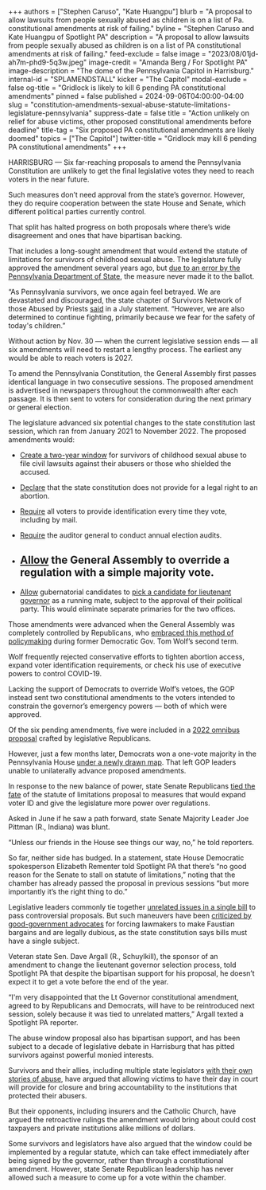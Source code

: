 +++
authors = ["Stephen Caruso", "Kate Huangpu"]
blurb = "A proposal to allow lawsuits from people sexually abused as children is on a list of Pa. constitutional amendments at risk of failing."
byline = "Stephen Caruso and Kate Huangpu of Spotlight PA"
description = "A proposal to allow lawsuits from people sexually abused as children is on a list of PA constitutional amendments at risk of failing."
feed-exclude = false
image = "2023/08/01jd-ah7m-phd9-5q3w.jpeg"
image-credit = "Amanda Berg / For Spotlight PA"
image-description = "The dome of the Pennsylvania Capitol in Harrisburg."
internal-id = "SPLAMENDSTALL"
kicker = "The Capitol"
modal-exclude = false
og-title = "Gridlock is likely to kill 6 pending PA constitutional amendments"
pinned = false
published = 2024-09-06T04:00:00-04:00
slug = "constitution-amendments-sexual-abuse-statute-limitations-legislature-pennsylvania"
suppress-date = false
title = "Action unlikely on relief for abuse victims, other proposed constitutional amendments before deadline"
title-tag = "Six proposed PA constitutional amendments are likely doomed"
topics = ["The Capitol"]
twitter-title = "Gridlock may kill 6 pending PA constitutional amendments"
+++

HARRISBURG — Six far-reaching proposals to amend the Pennsylvania Constitution are unlikely to get the final legislative votes they need to reach voters in the near future.

Such measures don’t need approval from the state’s governor. However, they do require cooperation between the state House and Senate, which different political parties currently control.

That split has halted progress on both proposals where there’s wide disagreement and ones that have bipartisan backing.

That includes a long-sought amendment that would extend the statute of limitations for survivors of childhood sexual abuse. The legislature fully approved the amendment several years ago, but <a href="https://www.spotlightpa.org/news/2021/05/pa-child-sex-abuse-legal-window-wolf-admin-blunder-report-findings/">due to an error by the Pennsylvania Department of State</a>, the measure never made it to the ballot.

“As Pennsylvania survivors, we once again feel betrayed. We are devastated and discouraged, the state chapter of Survivors Network of those Abused by Priests <a href="https://www.snapnetwork.org/pennsylvania_survivors_of_csa_vow_to_keep_fighting_for_sol_reform_urge_concerned_citizens_to_join_them">said</a> in a July statement. “However, we are also determined to continue fighting, primarily because we fear for the safety of today&#39;s children.”

Without action by Nov. 30 — when the current legislative session ends — all six amendments will need to restart a lengthy process. The earliest any would be able to reach voters is 2027.

To amend the Pennsylvania Constitution, the General Assembly first passes identical language in two consecutive sessions. The proposed amendment is advertised in newspapers throughout the commonwealth after each passage. It is then sent to voters for consideration during the next primary or general election.

The legislature advanced six potential changes to the state constitution last session, which ran from January 2021 to November 2022. The proposed amendments would:

- <a href="https://www.legis.state.pa.us/CFDOCS/billInfo/billInfo.cfm?syear=2023&amp;sInd=0&amp;body=S&amp;type=B&amp;bn=23">Create </a><a href="https://www.legis.state.pa.us/cfdocs/billinfo/billinfo.cfm?syear=2023&amp;sind=1&amp;body=H&amp;type=B&amp;bn=1">a two-year window</a> for survivors of childhood sexual abuse to file civil lawsuits against their abusers or those who shielded the accused.

- <a href="https://www.legis.state.pa.us/cfdocs/billinfo/billinfo.cfm?syear=2021&amp;sInd=0&amp;body=S&amp;type=B&amp;bn=956">Declare</a> that the state constitution does not provide for a legal right to an abortion.

- <a href="https://www.legis.state.pa.us/cfdocs/billinfo/billinfo.cfm?syear=2023&amp;sind=0&amp;body=S&amp;type=B&amp;bn=1">Require</a> all voters to provide identification every time they vote, including by mail.

- <a href="https://www.legis.state.pa.us/cfdocs/billinfo/BillInfo.cfm?syear=2023&amp;sind=0&amp;body=S&amp;type=B&amp;bn=130">Require</a> the auditor general to conduct annual election audits.

- ## <a href="https://www.legis.state.pa.us/CFDOCS/billInfo/billInfo.cfm?syear=2023&amp;sInd=0&amp;body=S&amp;type=B&amp;bn=2">Allow</a> the General Assembly to override a regulation with a simple majority vote.

- <a href="https://www.legis.state.pa.us/cfdocs/billinfo/BillInfo.cfm?syear=2023&amp;sind=0&amp;body=S&amp;type=B&amp;bn=570">Allow</a> gubernatorial candidates to <a href="https://www.spotlightpa.org/news/2024/08/pennsylvania-governor-succession-josh-shapiro-austin-davis-how-harrisburg-works/">pick a candidate for lieutenant governor</a> as a running mate, subject to the approval of their political party. This would eliminate separate primaries for the two offices.

Those amendments were advanced when the General Assembly was completely controlled by Republicans, who <a href="https://www.spotlightpa.org/news/2022/01/pennsylvania-tom-wolf-vetoes-republican-legislature/">embraced this method of policymaking</a> during former Democratic Gov. Tom Wolf’s second term.

Wolf frequently rejected conservative efforts to tighten abortion access, expand voter identification requirements, or check his use of executive powers to control COVID-19.

Lacking the support of Democrats to override Wolf’s vetoes, the GOP instead sent two constitutional amendments to the voters intended to constrain the governor’s emergency powers — both of which were approved.

Of the six pending amendments, five were included in a <a href="https://www.spotlightpa.org/news/2022/07/pa-abortion-restrictions-constitutional-amendment-voter-id/">2022 omnibus proposal</a> crafted by legislative Republicans.

However, just a few months later, Democrats won a one-vote majority in the Pennsylvania House <a href="https://www.spotlightpa.org/news/2022/02/pennsylvania-redistricting-final-state-house-map-analysis-score/">under a newly drawn map</a>. That left GOP leaders unable to unilaterally advance proposed amendments.

In response to the new balance of power, state Senate Republicans <a href="https://www.spotlightpa.org/news/2024/01/pennsylvania-legislature-constitutional-amendments-clergy-abuse-lieutenant-governor/">tied the fate</a> of the statute of limitations proposal to measures that would expand voter ID and give the legislature more power over regulations.

Asked in June if he saw a path forward, state Senate Majority Leader Joe Pittman (R., Indiana) was blunt.

“Unless our friends in the House see things our way, no,” he told reporters.

So far, neither side has budged. In a statement, state House Democratic spokesperson Elizabeth Rementer told Spotlight PA that there’s “no good reason for the Senate to stall on statute of limitations,” noting that the chamber has already passed the proposal in previous sessions “but more importantly it’s the right thing to do.”

Legislative leaders commonly tie together <a href="https://penncapital-star.com/government-politics/pa-house-votes-to-eliminate-cash-assistance-for-adults-with-disabilities-addiction/">unrelated issues in a single bill</a> to pass controversial proposals. But such maneuvers have been <a href="https://www.spotlightpa.org/news/2023/02/pa-house-deadlock-speaker-mark-rozzi-listening-tour/">criticized by good-government advocates</a> for forcing lawmakers to make Faustian bargains and are legally dubious, as the state constitution says bills must have a single subject.

Veteran state Sen. Dave Argall (R., Schuylkill), the sponsor of an amendment to change the lieutenant governor selection process, told Spotlight PA that despite the bipartisan support for his proposal, he doesn’t expect it to get a vote before the end of the year.

“I&#39;m very disappointed that the Lt Governor constitutional amendment, agreed to by Republicans and Democrats, will have to be reintroduced next session, solely because it was tied to unrelated matters,” Argall texted a Spotlight PA reporter.

The abuse window proposal also has bipartisan support, and has been subject to a decade of legislative debate in Harrisburg that has pitted survivors against powerful monied interests.

Survivors and their allies, including multiple state legislators <a href="https://www.spotlightpa.org/news/2024/07/constitutional-amendment-sexual-abuse-statute-limitations-legislature-election/">with their own stories of abuse</a>, have argued that allowing victims to have their day in court will provide for closure and bring accountability to the institutions that protected their abusers.

But their opponents, including insurers and the Catholic Church, have argued the retroactive rulings the amendment would bring about could cost taxpayers and private institutions alike millions of dollars.

Some survivors and legislators have also argued that the window could be implemented by a regular statute, which can take effect immediately after being signed by the governor, rather than through a constitutional amendment. However, state Senate Republican leadership has never allowed such a measure to come up for a vote within the chamber.

